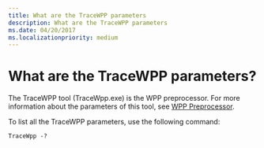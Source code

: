 ```yaml
---
title: What are the TraceWPP parameters
description: What are the TraceWPP parameters
ms.date: 04/20/2017
ms.localizationpriority: medium
---
```


# What are the TraceWPP parameters?


The TraceWPP tool (TraceWpp.exe) is the WPP preprocessor. For more information about the parameters of this tool, see [WPP Preprocessor](wpp-preprocessor.md).

To list all the TraceWPP parameters, use the following command:

```
TraceWpp -?
```

 

 





